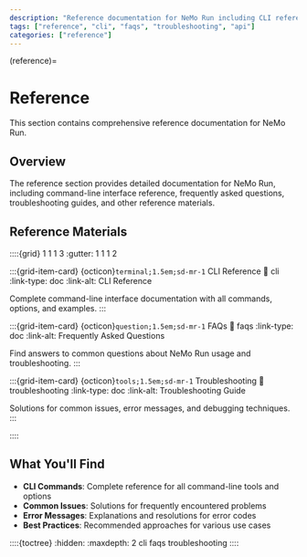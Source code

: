 ```yaml
---
description: "Reference documentation for NeMo Run including CLI reference, FAQs, and troubleshooting guides."
tags: ["reference", "cli", "faqs", "troubleshooting", "api"]
categories: ["reference"]
---
```


(reference)=

# Reference

This section contains comprehensive reference documentation for NeMo Run.

## Overview

The reference section provides detailed documentation for NeMo Run, including command-line interface reference, frequently asked questions, troubleshooting guides, and other reference materials.

## Reference Materials

::::{grid} 1 1 1 3
:gutter: 1 1 1 2

:::{grid-item-card} {octicon}`terminal;1.5em;sd-mr-1` CLI Reference
:link: cli
:link-type: doc
:link-alt: CLI Reference

Complete command-line interface documentation with all commands, options, and examples.
:::

:::{grid-item-card} {octicon}`question;1.5em;sd-mr-1` FAQs
:link: faqs
:link-type: doc
:link-alt: Frequently Asked Questions

Find answers to common questions about NeMo Run usage and troubleshooting.
:::

:::{grid-item-card} {octicon}`tools;1.5em;sd-mr-1` Troubleshooting
:link: troubleshooting
:link-type: doc
:link-alt: Troubleshooting Guide

Solutions for common issues, error messages, and debugging techniques.
:::

::::

## What You'll Find

- **CLI Commands**: Complete reference for all command-line tools and options
- **Common Issues**: Solutions for frequently encountered problems
- **Error Messages**: Explanations and resolutions for error codes
- **Best Practices**: Recommended approaches for various use cases

::::{toctree}
:hidden:
:maxdepth: 2
cli
faqs
troubleshooting
::::

